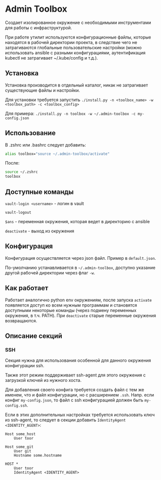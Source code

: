 # Admin Toolbox

Создает изолированное окружение с необходимыми инструментами для работы с инфраструктурой.

При работе утилит используются конфигурационные файлы, которые находятся в рабочей директории проекта, в следствие чего не затрагиваются глобальные пользовательские настройки (можно использовать ansible с разными конфигурациями, аутентификация kubectl не затрагивает ~/.kube/config и т.д.).

## Установка

Установка производится в отдельный каталог, никак не затрагивает существующие файлы и настройки.

Для установки требуется запустить `./install.py -n <toolbox_name> -w <toolbox_path> -c <toolbox_config>`

Для примера: `./install.py -n toolbox -w ~/.admin-toolbox -c my-config.json`


## Использование

В .zshrc или .bashrc следует добавить:

```bash
alias toolbox="source ~/.admin-toolbox/activate"
```

После:

```bash
source ~/.zshrc
toolbox
```

## Доступные команды

`vault-login <username>` - логин в vault

`vault-logout`

`$ans` - переменная окружения, которая ведет в директорию с ansible

`deactivate` - выход из окружения

## Конфигурация

Конфигурация осуществляется через json файл. Пример в `default.json`.

По-умолчанию устанавливается в `~/.admin-toolbox`, доступно указание другой рабочей директории через флаг `-w`.


## Как работает

Работает аналогично python env окружениям, после запуска `activate` появляется доступ ко всем нужным программам и становятся доступными некоторые команды (через подмену переменных окружения, в т.ч. PATH). При `deactivate` старые переменные окружения возвращаются.


## Описание секций

### SSH

Секция нужна для использования особенной для данного окружения конфигурации ssh.

Также этот режим поддерживает ssh-agent для этого окружения с загрузкой ключей из нужного хоста.

Для добавления своего конфига требуется создать файл с тем же именем, что и файл конфигурации, но с расширением `.ssh`. Напр. если конфиг `my-config.json`, то файл с ssh конфигурацией должен быть `my-config.ssh`.

Если в этих дополнительных настройках требуется использовать ключ из ssh-agent, то следует в секции добавить `IdentityAgent <IDENTITY_AGENT>`:

```
Host some_host
    User toor

Host some_git
    User git
    Hostname some.hostname

HOST *
	User toor
    IdentityAgent <IDENTITY_AGENT>
```
